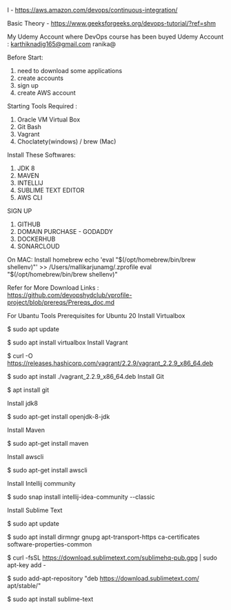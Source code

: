 I - https://aws.amazon.com/devops/continuous-integration/

Basic Theory - https://www.geeksforgeeks.org/devops-tutorial/?ref=shm

My Udemy Account where DevOps course has been buyed
Udemy Account :
karthiknadig165@gmail.com
ranika@

Before Start: 
1. need to download some applications
2. create accounts
3. sign up
4. create AWS account

Starting Tools Required :
1. Oracle VM Virtual Box
2. Git Bash
3. Vagrant
4. Choclatety(windows) / brew (Mac)

Install These Softwares: 
1. JDK 8
2. MAVEN
3. INTELLIJ
4. SUBLIME TEXT EDITOR
5. AWS CLI

SIGN UP
1. GITHUB
2. DOMAIN PURCHASE - GODADDY
3. DOCKERHUB
4. SONARCLOUD

On MAC: 
Install homebrew
echo 'eval "$(/opt/homebrew/bin/brew shellenv)"' >> /Users/mallikarjunamg/.zprofile
eval "$(/opt/homebrew/bin/brew shellenv)"

Refer for More Download Links : https://github.com/devopshydclub/vprofile-project/blob/prereqs/Prereqs_doc.md



For Ubantu
Tools Prerequisites for Ubuntu 20
Install Virtualbox

$ sudo apt update

$ sudo apt install virtualbox
Install Vagrant

$ curl -O https://releases.hashicorp.com/vagrant/2.2.9/vagrant_2.2.9_x86_64.deb

$ sudo apt install ./vagrant_2.2.9_x86_64.deb
Install Git

$ apt install git

Install jdk8

$ sudo apt-get install openjdk-8-jdk

Install Maven

$ sudo apt-get install maven

Install awscli

$ sudo apt-get install awscli

Install Intellij community

$ sudo snap install intellij-idea-community --classic

Install Sublime Text

$ sudo apt update

$ sudo apt install dirmngr gnupg apt-transport-https ca-certificates software-properties-common

$ curl -fsSL https://download.sublimetext.com/sublimehq-pub.gpg | sudo apt-key add -

$ sudo add-apt-repository "deb https://download.sublimetext.com/ apt/stable/"

$ sudo apt install sublime-text

